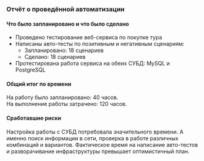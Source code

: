### Отчёт о проведённой автоматизации

#### Что было запланировано и что было сделано

- Проведено тестирование веб-сервиса по покупке тура
- Написаны авто-тесты по позитивным и негативным сценариям:
  * Запланировано: 18 сценариев
  * Сделано: 18 сценариев
- Протестирована работа сервиса на обеих СУБД: MySQL и PostgreSQL

#### Общий итог по времени 

На работу было запланировано: 40 часов.  
На выполнение работы затрачено: 120 часов. 

#### Сработавшие риски

Настройка работы с СУБД потребовала значительного времени. А именно поиск информации в сети, проверка в работе различных комбинаций и вариантов. Фактическое время на написание авто-тестов и разворачивание инфраструктуры превышает оптимистичный план.


